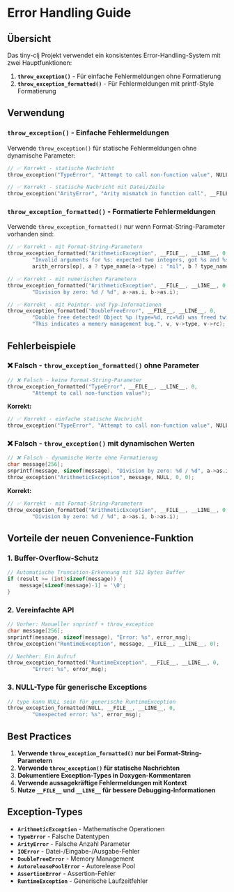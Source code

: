 # Error Handling Guide

## Übersicht

Das tiny-clj Projekt verwendet ein konsistentes Error-Handling-System mit zwei Hauptfunktionen:

1. **`throw_exception()`** - Für einfache Fehlermeldungen ohne Formatierung
2. **`throw_exception_formatted()`** - Für Fehlermeldungen mit printf-Style Formatierung

## Verwendung

### `throw_exception()` - Einfache Fehlermeldungen

Verwende `throw_exception()` für statische Fehlermeldungen ohne dynamische Parameter:

```c
// ✅ Korrekt - statische Nachricht
throw_exception("TypeError", "Attempt to call non-function value", NULL, 0, 0);

// ✅ Korrekt - statische Nachricht mit Datei/Zeile
throw_exception("ArityError", "Arity mismatch in function call", __FILE__, __LINE__, 0);
```

### `throw_exception_formatted()` - Formatierte Fehlermeldungen

Verwende `throw_exception_formatted()` nur wenn Format-String-Parameter vorhanden sind:

```c
// ✅ Korrekt - mit Format-String-Parametern
throw_exception_formatted("ArithmeticException", __FILE__, __LINE__, 0,
        "Invalid arguments for %s: expected two integers, got %s and %s", 
        arith_errors[op], a ? type_name(a->type) : "nil", b ? type_name(b->type) : "nil");

// ✅ Korrekt - mit numerischen Parametern
throw_exception_formatted("ArithmeticException", __FILE__, __LINE__, 0,
        "Division by zero: %d / %d", a->as.i, b->as.i);

// ✅ Korrekt - mit Pointer- und Typ-Informationen
throw_exception_formatted("DoubleFreeError", __FILE__, __LINE__, 0,
        "Double free detected! Object %p (type=%d, rc=%d) was freed twice. "
        "This indicates a memory management bug.", v, v->type, v->rc);
```

## Fehlerbeispiele

### ❌ Falsch - `throw_exception_formatted()` ohne Parameter

```c
// ❌ Falsch - keine Format-String-Parameter
throw_exception_formatted("TypeError", __FILE__, __LINE__, 0,
        "Attempt to call non-function value");
```

**Korrekt:**
```c
// ✅ Korrekt - einfache statische Nachricht
throw_exception("TypeError", "Attempt to call non-function value", NULL, 0, 0);
```

### ❌ Falsch - `throw_exception()` mit dynamischen Werten

```c
// ❌ Falsch - dynamische Werte ohne Formatierung
char message[256];
snprintf(message, sizeof(message), "Division by zero: %d / %d", a->as.i, b->as.i);
throw_exception("ArithmeticException", message, NULL, 0, 0);
```

**Korrekt:**
```c
// ✅ Korrekt - mit Format-String-Parametern
throw_exception_formatted("ArithmeticException", __FILE__, __LINE__, 0,
        "Division by zero: %d / %d", a->as.i, b->as.i);
```

## Vorteile der neuen Convenience-Funktion

### 1. **Buffer-Overflow-Schutz**
```c
// Automatische Truncation-Erkennung mit 512 Bytes Buffer
if (result >= (int)sizeof(message)) {
    message[sizeof(message)-1] = '\0';
}
```

### 2. **Vereinfachte API**
```c
// Vorher: Manueller snprintf + throw_exception
char message[256];
snprintf(message, sizeof(message), "Error: %s", error_msg);
throw_exception("RuntimeException", message, __FILE__, __LINE__, 0);

// Nachher: Ein Aufruf
throw_exception_formatted("RuntimeException", __FILE__, __LINE__, 0,
        "Error: %s", error_msg);
```

### 3. **NULL-Type für generische Exceptions**
```c
// type kann NULL sein für generische RuntimeException
throw_exception_formatted(NULL, __FILE__, __LINE__, 0,
        "Unexpected error: %s", error_msg);
```

## Best Practices

1. **Verwende `throw_exception_formatted()` nur bei Format-String-Parametern**
2. **Verwende `throw_exception()` für statische Nachrichten**
3. **Dokumentiere Exception-Types in Doxygen-Kommentaren**
4. **Verwende aussagekräftige Fehlermeldungen mit Kontext**
5. **Nutze `__FILE__` und `__LINE__` für bessere Debugging-Informationen**

## Exception-Types

- **`ArithmeticException`** - Mathematische Operationen
- **`TypeError`** - Falsche Datentypen
- **`ArityError`** - Falsche Anzahl Parameter
- **`IOError`** - Datei-/Eingabe-/Ausgabe-Fehler
- **`DoubleFreeError`** - Memory Management
- **`AutoreleasePoolError`** - Autorelease Pool
- **`AssertionError`** - Assertion-Fehler
- **`RuntimeException`** - Generische Laufzeitfehler
